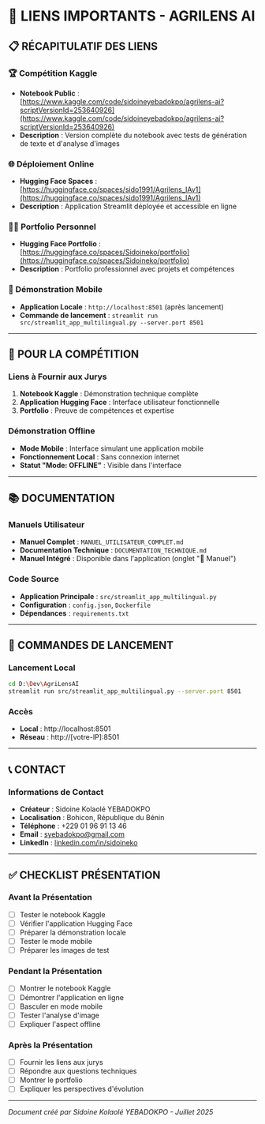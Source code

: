 # 🔗 LIENS IMPORTANTS - AGRILENS AI

## 📋 **RÉCAPITULATIF DES LIENS**

### **🏆 Compétition Kaggle**
- **Notebook Public** : [https://www.kaggle.com/code/sidoineyebadokpo/agrilens-ai?scriptVersionId=253640926](https://www.kaggle.com/code/sidoineyebadokpo/agrilens-ai?scriptVersionId=253640926)
- **Description** : Version complète du notebook avec tests de génération de texte et d'analyse d'images

### **🌐 Déploiement Online**
- **Hugging Face Spaces** : [https://huggingface.co/spaces/sido1991/Agrilens_IAv1](https://huggingface.co/spaces/sido1991/Agrilens_IAv1)
- **Description** : Application Streamlit déployée et accessible en ligne

### **👨‍💻 Portfolio Personnel**
- **Hugging Face Portfolio** : [https://huggingface.co/spaces/Sidoineko/portfolio](https://huggingface.co/spaces/Sidoineko/portfolio)
- **Description** : Portfolio professionnel avec projets et compétences

### **📱 Démonstration Mobile**
- **Application Locale** : `http://localhost:8501` (après lancement)
- **Commande de lancement** : `streamlit run src/streamlit_app_multilingual.py --server.port 8501`

---

## 🎯 **POUR LA COMPÉTITION**

### **Liens à Fournir aux Jurys**
1. **Notebook Kaggle** : Démonstration technique complète
2. **Application Hugging Face** : Interface utilisateur fonctionnelle
3. **Portfolio** : Preuve de compétences et expertise

### **Démonstration Offline**
- **Mode Mobile** : Interface simulant une application mobile
- **Fonctionnement Local** : Sans connexion internet
- **Statut "Mode: OFFLINE"** : Visible dans l'interface

---

## 📚 **DOCUMENTATION**

### **Manuels Utilisateur**
- **Manuel Complet** : `MANUEL_UTILISATEUR_COMPLET.md`
- **Documentation Technique** : `DOCUMENTATION_TECHNIQUE.md`
- **Manuel Intégré** : Disponible dans l'application (onglet "📖 Manuel")

### **Code Source**
- **Application Principale** : `src/streamlit_app_multilingual.py`
- **Configuration** : `config.json`, `Dockerfile`
- **Dépendances** : `requirements.txt`

---

## 🚀 **COMMANDES DE LANCEMENT**

### **Lancement Local**
```bash
cd D:\Dev\AgriLensAI
streamlit run src/streamlit_app_multilingual.py --server.port 8501
```

### **Accès**
- **Local** : http://localhost:8501
- **Réseau** : http://[votre-IP]:8501

---

## 📞 **CONTACT**

### **Informations de Contact**
- **Créateur** : Sidoine Kolaolé YEBADOKPO
- **Localisation** : Bohicon, République du Bénin
- **Téléphone** : +229 01 96 91 13 46
- **Email** : syebadokpo@gmail.com
- **LinkedIn** : [linkedin.com/in/sidoineko](https://linkedin.com/in/sidoineko)

---

## ✅ **CHECKLIST PRÉSENTATION**

### **Avant la Présentation**
- [ ] Tester le notebook Kaggle
- [ ] Vérifier l'application Hugging Face
- [ ] Préparer la démonstration locale
- [ ] Tester le mode mobile
- [ ] Préparer les images de test

### **Pendant la Présentation**
- [ ] Montrer le notebook Kaggle
- [ ] Démontrer l'application en ligne
- [ ] Basculer en mode mobile
- [ ] Tester l'analyse d'image
- [ ] Expliquer l'aspect offline

### **Après la Présentation**
- [ ] Fournir les liens aux jurys
- [ ] Répondre aux questions techniques
- [ ] Montrer le portfolio
- [ ] Expliquer les perspectives d'évolution

---

*Document créé par Sidoine Kolaolé YEBADOKPO - Juillet 2025* 